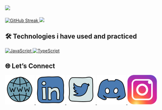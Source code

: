 ## <img src="https://capsule-render.vercel.app/api?type=waving&color=gradient&height=100&section=header&fontSize=20&fontAlignY=20&text=Hi%20there%20👋%20I%20am%20Jivko&animation=scaleIn" />

<div text-align="center" height="200px">
    <a href="https://git.io/streak-stats">
        <img height="165px" width="auto" src="https://github-readme-streak-stats-pi-green.vercel.app?user=JivkoKarakashev&theme=one-dark-pro" alt="GitHub Streak" />
    </a>
    <a href="https://github.com/anuraghazra/github-readme-stats">
        <img height="165px" width="auto" src="https://github-readme-stats.vercel.app/api/top-langs/?username=JivkoKarakashev&layout=compact" />
    </a>
</div>

## 🛠️ Technologies i have used and practiced
<!-- ![JavaScript](https://img.shields.io/badge/JavaScript-F7DF1E?style=for-the-badge&logo=javascript&logoColor=black) -->

<div>
    <a href="https://developer.mozilla.org/en-US/docs/Web/JavaScript">
        <img alt="JavaScript" src="https://img.shields.io/badge/%20- JavaScript-F7DF1E?style=for-the-badge&logo=javascript&logoColor=F7DF1E&color=F7DF1E&labelColor=000000">
    </a>
    <a href="https://developer.mozilla.org/en-US/docs/Web/JavaScript">
        <img alt="TypeScript" src="https://img.shields.io/badge/%20- TypeScript-3178C6?style=for-the-badge&logo=typescript&logoColor=3178C6&color=F7DF1E&labelColor=000000">
    </a>
</div>

## 🌐 Let’s Connect

<div text-align="center" height="200px">
    <a href="https://portfolio.jivkokarakashev.dev/">
        <img height="96px" width="auto" src="public/static/icons/website.png" />
    </a>
    <a href="https://linkedin.com/in/jivko-karakashev-1811202b0">
        <img height="96px" width="auto" src="public/static/icons/linkedin.svg" />
    </a>
    <a href="https://x.com/JKarakashev">
        <img height="96px" width="auto" src="public/static/icons/twitter.svg" />
    </a>
    <a href="https://discordapp.com/users/446352307106349057">
        <img height="96px" width="auto" src="public/static/icons/discord.svg" />
    </a>
    <a href="https://ig.me/m/jivko.karakashev">
        <img height="96px" width="auto" src="public/static/icons/instagram.svg" />
    </a>
</div>


